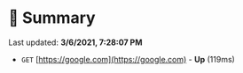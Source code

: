 # 📖 Summary
Last updated: **3/6/2021, 7:28:07 PM**

- `GET` [https://google.com](https://google.com) - **Up** (119ms)
